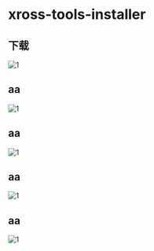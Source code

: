 xross-tools-installer
=====================

## 下载
![1](https://github.com/hejiehui/xross-tools-installer/blob/master/doc/install_1.png)

## aa
![1](https://github.com/hejiehui/xross-tools-installer/blob/master/doc/install_2.png)

## aa
![1](https://github.com/hejiehui/xross-tools-installer/blob/master/doc/install_3.png)

## aa
![1](https://github.com/hejiehui/xross-tools-installer/blob/master/doc/install_4.png)

## aa
![1](https://github.com/hejiehui/xross-tools-installer/blob/master/doc/install_5.png)


